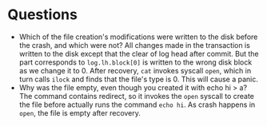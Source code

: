 # Questions

* Which of the file creation's modifications were written to the disk before the crash, and which were not?
  All changes made in the transaction is written to the disk except that the clear of log head after commit. But the part corresponds to `log.lh.block[0]` is written to the wrong disk block as we change it to 0. After recovery, `cat` invokes syscall `open`, which in turn calls `ilock` and finds that the file's type is 0. This will cause a panic.
* Why was the file empty, even though you created it with echo hi > a?  
    The command contains redirect, so it invokes the `open` syscall to create the file before actually runs the command `echo hi`. As crash happens in `open`, the file is empty after recovery.  
